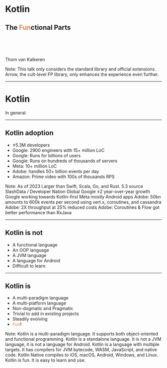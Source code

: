 # Kotlin

<h2>
    The <span style="color: #e28437">Fun</span>ctional Parts
</h2>

<br />
<br />
<br />

Thom van Kalkeren

Note:
This talk only considers the standard library and official extensions.
Arrow, the cult-level FP library, only enhances the experience even further.

---

# Kotlin
In general

----

## Kotlin adoption

- ±5.3M developers
- Google: 2900 engineers with 15+ million LoC
- Google: Runs for billions of users
- Google: Runs on hundreds of thousands of servers
- Meta: 10+ million LoC
- Adobe: handles 50+ billion events per day
- Amazon: Prime video with 100s of thousands RPS

Note:
As of 2023
Larger than Swift, Scala, Go, and Rust.
5.3 source SlashData / Developer Nation Global
Google ±2 year-over-year growth
Google working towards Kotlin-first
Meta mostly Android apps
Adobe: 50bn amounts to 600k events per second using vert.x, coroutines, and cassandra
Adobe: 2X throughput at 25% reduced costs
Adobe: Coroutines & Flow got better performance than RxJava

----

## Kotlin is not

- A functional language
- An OOP language
- A JVM language
- A language for Android
- Difficult to learn

----

## Kotlin is

- A multi-paradigm language
- A multi-platform language
- Non-dogmatic and Pragmatic
- Trivial to add in existing projects
- Steadily evolving
- <span style="color: #e28437">Fun</span>!

Note:
Kotlin is a multi-paradigm language. It supports both object-oriented and functional programming.
Kotlin is a standalone language. It is not a JVM language, it is not a language for Android.
Kotlin is a language with multiple targets. It has compilers for JVM bytecode, WASM, JavaScript, and native code.
Kotlin Native compiles to iOS, macOS, Android, Windows, and Linux.
Kotlin is fun. It is easy to learn and use.
